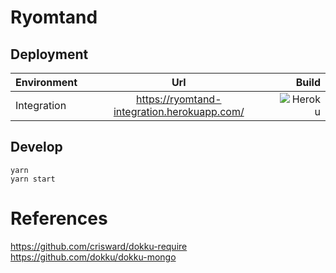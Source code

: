 # Ryomtand

## Deployment
| Environment   | Url           | Build |
| ------------- |:-------------:| -----:|
| Integration   | https://ryomtand-integration.herokuapp.com/ | ![Heroku](https://heroku-badge.herokuapp.com/?app=ryomtand-integration) |

## Develop
```
yarn
yarn start
```

# References
https://github.com/crisward/dokku-require
https://github.com/dokku/dokku-mongo